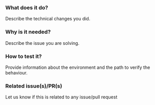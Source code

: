 <!--
Hello 👋 Thank you for submitting a pull request.

To help us merge your PR, make sure to follow the instructions below:

- Create or update the tests
- Create or update the documentation at https://github.com/strapi/documentation
- Refer to the issue you are closing in the PR description: Fix #issue
- Specify if the PR is ready to be merged or work in progress (by opening a draft PR)

Please ensure you read the Contributing Guide: https://github.com/strapi/strapi/blob/master/CONTRIBUTING.md
-->

### What does it do?

Describe the technical changes you did.

### Why is it needed?

Describe the issue you are solving.

### How to test it?

Provide information about the environment and the path to verify the behaviour.

### Related issue(s)/PR(s)

Let us know if this is related to any issue/pull request
